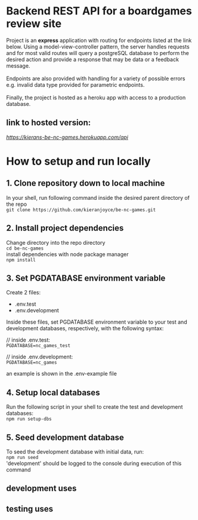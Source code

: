 # Backend REST API for a boardgames review site
Project is an **express** application with routing for endpoints listed at the link below. Using a model-view-controller pattern, the server handles requests and for most valid routes will query a postgreSQL database to perform the desired action and provide a response that may be data or a feedback message. 
\
\
Endpoints are also provided with handling for a variety of possible errors e.g. invalid data type provided for parametric endpoints.
\
\
Finally, the project is hosted as a heroku app with access to a production database.

## link to hosted version:
*https://kierans-be-nc-games.herokuapp.com/api*

# How to setup and run locally

## 1. Clone repository down to local machine

In your shell, run following command inside the desired parent directory of the repo \
`git clone https://github.com/kieranjoyce/be-nc-games.git`

## 2. Install project dependencies

Change directory into the repo directory \
`cd be-nc-games` \
install dependencies with node package manager \
`npm install`

## 3. Set PGDATABASE environment variable

Create 2 files:

- .env.test
- .env.development

Inside these files, set PGDATABASE environment variable to your test and development databases, respectively, with the following syntax:

// inside .env.test: \
`PGDATABASE=nc_games_test`

// inside .env.development:\
`PGDATABASE=nc_games`

an example is shown in the .env-example file

## 4. Setup local databases

Run the following script in your shell to create the test and development databases:\
`npm run setup-dbs`

## 5. Seed development database

To seed the development database with initial data, run:\
`npm run seed`\
'development' should be logged to the console during execution of this command

## development uses

## testing uses